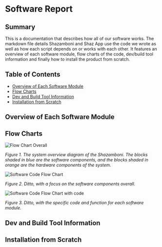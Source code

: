 # Software Report

## Summary

This is a documentation that describes how all of our software works. The markdown file details Shazamboni and Shaz App use the code we wrote as well as how each script depends on or works with each other. It features an overview of each software module, flow charts of the code, dev/build tool information and finally how to install the product from scratch.

## Table of Contents

* [Overview of Each Software Module](#overview-of-each-software-module)
* [Flow Charts](#flow-charts)
* [Dev and Build Tool Information](#dev-and-build-tool-information)
* [Installation from Scratch](#installation-from-scratch)

## Overview of Each Software Module

## Flow Charts

![Flow Chart Overall](https://user-images.githubusercontent.com/82286857/164093113-8d1a074c-5aae-4c8b-a3e5-bc18404d124a.png)

*Figure 1. The system overview diagram of the Shazamboni. The blocks shaded in blue are the software components, and the blocks shaded in orange are the hardware components of the system.*

![Software Code Flow Chart](https://user-images.githubusercontent.com/82286857/164104425-c25d3983-e299-4cae-867a-6f9f93b6b236.jpeg)

*Figure 2. Ditto, with a focus on the software components overall.*

![Software Code Flow Chart with code](https://user-images.githubusercontent.com/82286857/166009196-7ae3d791-e23a-4cc5-92e7-247dd424858c.jpeg)

*Figure 3. Ditto, with the specific code and function for each software module.*

## Dev and Build Tool Information

## Installation from Scratch
